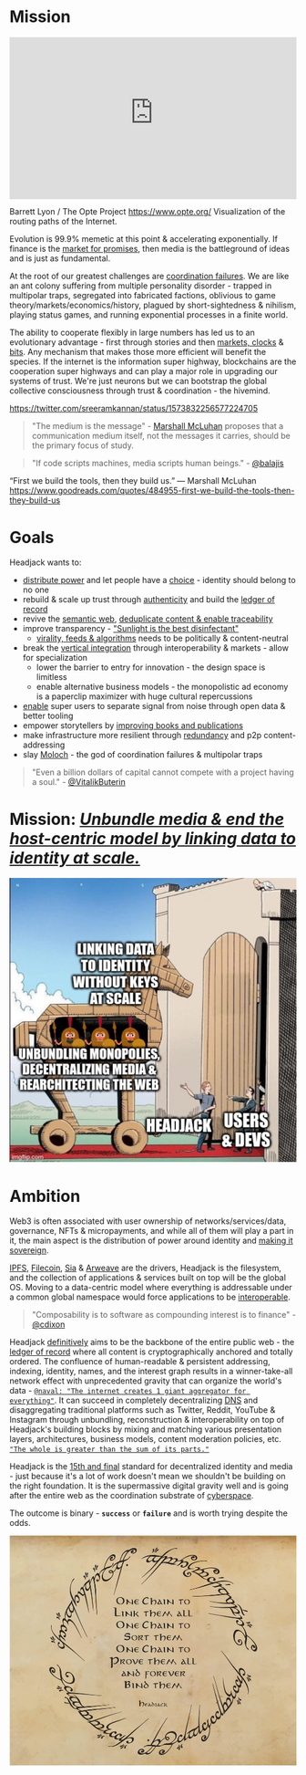 # Mission

<div style="position: relative;width: 100%;height: 0;padding-bottom: 56.25%;">
<iframe style="position: absolute;top: 0;left: 0;width: 100%;height: 100%;" src="https://www.youtube-nocookie.com/embed/DdaElt6oP6w" title="YouTube video player" frameborder="0" allow="accelerometer; autoplay; clipboard-write; encrypted-media; gyroscope; picture-in-picture" allowfullscreen></iframe>
</div>

Barrett Lyon / The Opte Project
https://www.opte.org/
Visualization of the routing paths of the Internet.

<!-- toc -->

Evolution is 99.9% memetic at this point & accelerating exponentially. If finance is the [market for promises](https://anthonyleezhang.substack.com/p/the-market-for-promises), then media is the battleground of ideas and is just as fundamental.

At the root of our greatest challenges are [coordination failures](https://slatestarcodex.com/2014/07/30/meditations-on-moloch/). We are like an ant colony suffering from multiple personality disorder - trapped in multipolar traps, segregated into fabricated factions, oblivious to game theory/markets/economics/history, plagued by short-sightedness & nihilism, playing status games, and running exponential processes in a finite world.

The ability to cooperate flexibly in large numbers has led us to an evolutionary advantage - first through stories and then [markets, clocks](https://www.ribbonfarm.com/2019/02/28/markets-are-eating-the-world/
) & [bits](https://a16z.com/2011/08/20/why-software-is-eating-the-world/). Any mechanism that makes those more efficient will benefit the species. If the internet is the information super highway, blockchains are the cooperation super highways and can play a major role in upgrading our systems of trust. We're just neurons but we can bootstrap the global collective consciousness through trust & coordination - the hivemind.

https://twitter.com/sreeramkannan/status/1573832256577224705

> "The medium is the message" - [Marshall McLuhan](https://en.wikipedia.org/wiki/The_medium_is_the_message) proposes that a communication medium itself, not the messages it carries, should be the primary focus of study.

> "If code scripts machines, media scripts human beings." - [@balajis](https://twitter.com/tferriss/status/1582060370482429953)

“First we build the tools, then they build us.”
― Marshall McLuhan
https://www.goodreads.com/quotes/484955-first-we-build-the-tools-then-they-build-us

<!-- Biology is layers of dumb systems that cooperate and mediate between each other

Humans are just a collection of cells - even the “central” nervous system. Just cells that play along and cooperate and thus humans, consciousness and intelligence emerge. There’s no reason for humans to nit be able to assemble in something greater than any individual faction on their own

Just like depending on the arrangements of matter different complexity emerges, so too can we do the same with how we shape our informational landscape. -->




<!-- Write about the unifying aspect of shared identity and history in the mission page

The biggest unifiers are linguistic, geographic and economic. History and culture are the fourth unifier - that is why the ledger of record within the same common identity network is important

How do people who have crypto think about others that have crypto?
 -->



# Goals

Headjack wants to:

<!-- Goal: minimise friction for devs and users & enable permissionless innovation 

No more gatekeepers

a new era for communication, cooperation & compute

-->

- [distribute power](https://twitter.com/balajis/status/1554228316181127169) and let people have a [choice](possibilities.md#forking-media--communities) - identity should belong to no one
- rebuild & scale up trust through [authenticity](authenticity.md) and build the [ledger of record](https://twitter.com/balajis/status/1459140902144729088)
- revive the [semantic web](possibilities.md#the-semantic-web-aka-the-original-web3), [deduplicate content & enable traceability](authenticity.md#deduplicating-documents--traceability)
- improve transparency - ["Sunlight is the best disinfectant"](https://en.wiktionary.org/wiki/sunlight_is_the_best_disinfectant)
    - [virality, feeds & algorithms](problems_with_the_web.md#black-boxes--algorithmic-bias) needs to be politically & content-neutral
- break the [vertical integration](problems_with_the_web.md#vertical-integration-vs-specialization--competition) through interoperability & markets - allow for specialization
    - lower the barrier to entry for innovation - the design space is limitless
    - enable alternative business models - the monopolistic ad economy is a paperclip maximizer with huge cultural repercussions
- [enable](possibilities.md#query--plot-anything) super users to separate signal from noise through open data & better tooling
- empower storytellers by [improving books and publications](possibilities.md#the-future-of-publishing-knowledge--learning)
- make infrastructure more resilient through [redundancy](possibilities.md#redundancy-scaling--topological-flexibility) and p2p content-addressing
- slay [Moloch](https://slatestarcodex.com/2014/07/30/meditations-on-moloch/) - the god of coordination failures & multipolar traps

> "Even a billion dollars of capital cannot compete with a project having a soul." - [@VitalikButerin](https://vitalik.ca/general/2020/12/28/endnotes.html)

<!-- # Mission: <u><i>Free data from the host-centric model by linking it to sovereign identity at scale.</i></u> -->

# Mission: <u><i>Unbundle media & end the host-centric model by linking data to identity at scale.</i></u>

<!-- > "Our mission is to organize the world's information and make it universally accessible and useful." - [Google](https://about.google/) -->

<div style="text-align: center;">
    <img src="images/meme_trojan_horse.jpg">
</div>

<!-- linking data to identity without keys at scale
unbundling monopolies, decentralizing media & rearchitecting the web
Headjack
Users & devs
https://imgflip.com/memegenerator/144961820/Trojan-Horse -->

# Ambition

Web3 is often associated with user ownership of networks/services/data, governance, NFTs & micropayments, and while all of them will play a part in it, the main aspect is the distribution of power around identity and [making it sovereign](https://twitter.com/balajis/status/1162401646258749441).

<!-- 

It is an informational gravity well with a strong network effect that would suck all data to be cryptographically anchored to it

Headjack has an ecosystem effect - a product network effect, and identity is at the core of it. Case Study: Dropbox vs. Google Drive
https://blog.niraj.io/the-ecosystem-effect

-->

<!-- TODO: browser in the driver/filesystem/OS analogy? -->

[IPFS](https://en.wikipedia.org/wiki/InterPlanetary_File_System), [Filecoin](https://en.wikipedia.org/wiki/Filecoin), [Sia](https://sia.tech/) & [Arweave](https://arwiki.wiki/) are the drivers, Headjack is the filesystem, and the collection of applications & services built on top will be the global OS. Moving to a data-centric model where everything is addressable under a common global namespace would force applications to be [interoperable](https://balajis.com/yes-you-may-need-a-blockchain/).

> "Composability is to software as compounding interest is to finance" - [@cdixon](https://twitter.com/cdixon/status/1451703067213066244)

Headjack [definitively](https://boxkitemachine.net/posts/zero-to-one-peter-thiel-definite-vs-indefinite-thinking/) aims to be the backbone of the entire public web - the [ledger of record](https://twitter.com/balajis/status/1459140902144729088) where all content is cryptographically anchored and totally ordered. The confluence of human-readable & persistent addressing, indexing, identity, names, and the interest graph results in a winner-take-all network effect with unprecedented gravity that can organize the world's data - [`@naval: "The internet creates 1 giant aggregator for everything"`](https://youtu.be/3qHkcs3kG44?t=3527). It can succeed in completely decentralizing [DNS](https://en.wikipedia.org/wiki/Domain_Name_System) and disaggregating traditional platforms such as Twitter, Reddit, YouTube & Instagram through unbundling, reconstruction & interoperability on top of Headjack's building blocks by mixing and matching various presentation layers, architectures, business models, content moderation policies, etc. [`"The whole is greater than the sum of its parts."`](https://www.goodreads.com/quotes/20103-the-whole-is-greater-than-the-sum-of-its-parts)

Headjack is the [15th and final](https://xkcd.com/927/) standard for decentralized identity and media - just because it's a lot of work doesn't mean we shouldn't be building on the right foundation. It is the supermassive digital gravity well and is going after the entire web as the coordination substrate of [cyberspace](https://www.eff.org/cyberspace-independence).

The outcome is binary - **`success`** or **`failure`** and is worth trying despite the odds.

<img src="images/one_chain_to_link_them_all_1000x800.jpeg">

<!--
One Chain to
Link them all
One Chain to
Sort them
One Chain to
Prove them all
and forever
Bind them

Headjack
-->

<!-- 
In a society with faltering institutions, rotted from within and mistrusted from without, the chance to finally replace our banks and internet giants (not to even delve into politics) with a new set of characters is too tempting to resist.

Few tech giants of the past have ever been unseated from their dominance via competition alone: Microsoft never lost the desktop, Google never lost search, Twitter has never lost the public square, Amazon will never lose e-commerce, and Apple will never lose mobile devices. The only way to get out from under those weary giants is creating a new playing field and absolutely dominating it before they figure out what’s going on.
https://www.thepullrequest.com/p/everything-is-an-ad-network -->



<!-- > "He who has a why to live for can bear almost any how." - [Friedrich Nietzsche](https://www.goodreads.com/quotes/137-he-who-has-a-why-to-live-for-can-bear) -->

